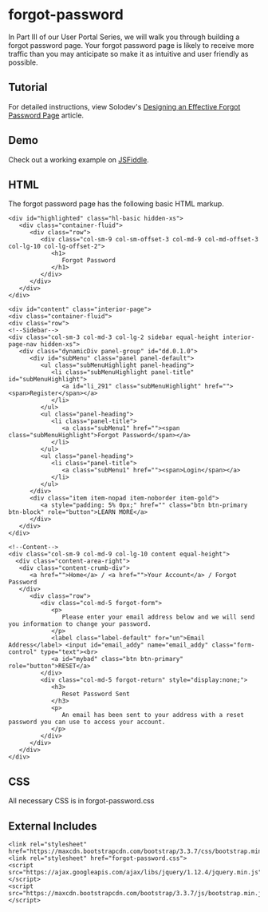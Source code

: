 # forgot-password
In Part III of our User Portal Series, we will walk you through building a forgot password page. Your forgot password page is likely to receive more traffic than you may anticipate so make it as intuitive and user friendly as possible. 

## Tutorial

For detailed instructions, view Solodev's [Designing an Effective Forgot Password Page](http://www.solodev.com/blog/web-design/designing-an-effective-forgot-password-page.stml) article.

## Demo

Check out a working example on [JSFiddle](https://jsfiddle.net/solodev/crmexw3r/).

## HTML

The forgot password page has the following basic HTML markup.
```
<div id="highlighted" class="hl-basic hidden-xs">
   <div class="container-fluid">
      <div class="row">
         <div class="col-sm-9 col-sm-offset-3 col-md-9 col-md-offset-3 col-lg-10 col-lg-offset-2">
            <h1>
               Forgot Password
            </h1>
         </div>
      </div>
   </div>
</div>

<div id="content" class="interior-page">
<div class="container-fluid">
<div class="row">
<!--Sidebar-->
<div class="col-sm-3 col-md-3 col-lg-2 sidebar equal-height interior-page-nav hidden-xs">
   <div class="dynamicDiv panel-group" id="dd.0.1.0">
      <div id="subMenu" class="panel panel-default">
         <ul class="subMenuHighlight panel-heading">
            <li class="subMenuHighlight panel-title" id="subMenuHighlight">
               <a id="li_291" class="subMenuHighlight" href=""><span>Register</span></a>
            </li>
         </ul>
         <ul class="panel-heading">
            <li class="panel-title">
               <a class="subMenu1" href=""><span class="subMenuHighlight">Forgot Password</span></a>
            </li>
         </ul>
         <ul class="panel-heading">
            <li class="panel-title">
               <a class="subMenu1" href=""><span>Login</span></a>
            </li>
         </ul>
      </div>
      <div class="item item-nopad item-noborder item-gold">
         <a style="padding: 5% 0px;" href="" class="btn btn-primary btn-block" role="button">LEARN MORE</a> 
      </div>
   </div>
</div>

<!--Content-->
<div class="col-sm-9 col-md-9 col-lg-10 content equal-height">
  <div class="content-area-right">
   <div class="content-crumb-div">
      <a href="">Home</a> / <a href="">Your Account</a> / Forgot Password
   </div>
      <div class="row">
         <div class="col-md-5 forgot-form">
            <p>
               Please enter your email address below and we will send you information to change your password.
            </p>
            <label class="label-default" for="un">Email Address</label> <input id="email_addy" name="email_addy" class="form-control" type="text"><br>
            <a id="mybad" class="btn btn-primary" role="button">RESET</a>
         </div>
         <div class="col-md-5 forgot-return" style="display:none;">
            <h3>
               Reset Password Sent
            </h3>
            <p>
               An email has been sent to your address with a reset password you can use to access your account.
            </p>
         </div>
      </div>
   </div>
</div>
```
## CSS

All necessary CSS is in forgot-password.css

## External Includes
```
<link rel="stylesheet" href="https://maxcdn.bootstrapcdn.com/bootstrap/3.3.7/css/bootstrap.min.css">
<link rel="stylesheet" href="forgot-password.css">
<script src="https://ajax.googleapis.com/ajax/libs/jquery/1.12.4/jquery.min.js"></script>
<script src="https://maxcdn.bootstrapcdn.com/bootstrap/3.3.7/js/bootstrap.min.js"></script>
```
